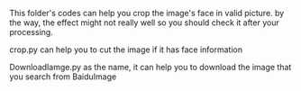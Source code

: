 This folder's codes can help you crop the image's face in valid picture.
by the way, the effect might not really well 
so you should check it after your processing.

crop.py can help you to cut the image if it has face information

DownloadIamge.py as the name, it can help you to download the image that you search from BaiduImage
